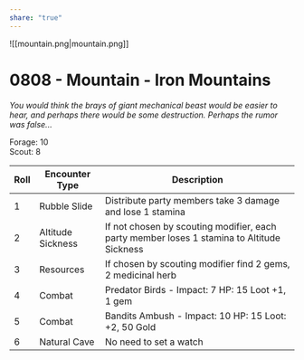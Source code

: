 ```yaml
---
share: "true"
---
```

![[mountain.png|mountain.png]]
# 0808 - Mountain - Iron Mountains

*You would think the brays of giant mechanical beast would be easier to hear, and perhaps there would be some destruction. Perhaps the rumor was false...*
 
Forage: 10    
Scout: 8    
    
| Roll | Encounter Type | Description |    
| ---- | ---- | ---- |    
| 1 | Rubble Slide | Distribute party members take 3 damage and lose 1 stamina |    
| 2 | Altitude Sickness | If not chosen by scouting modifier, each party member loses 1 stamina to Altitude Sickness |    
| 3 | Resources | If chosen by scouting modifier find 2 gems, 2 medicinal herb |    
| 4 | Combat | Predator Birds - Impact: 7 HP: 15 Loot +1, 1 gem |    
| 5 | Combat | Bandits Ambush - Impact: 10 HP: 15 Loot: +2, 50 Gold |    
| 6 | Natural Cave | No need to set a watch |    
    